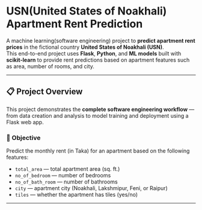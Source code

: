 # USN(United States of Noakhali)  Apartment Rent Prediction

A machine learning(software engineering) project to **predict apartment rent prices** in the fictional country **United States of Noakhali (USN)**.  
This end-to-end project uses **Flask**, **Python**, and **ML models** built with **scikit-learn** to provide rent predictions based on apartment features such as area, number of rooms, and city.

---

## 📋 Project Overview

This project demonstrates the **complete software engineering workflow** — from data creation and analysis to model training and deployment using a Flask web app.

### 🎯 Objective
Predict the monthly rent (in Taka) for an apartment based on the following features:
- `total_area` — total apartment area (sq. ft.)
- `no_of_bedroom` — number of bedrooms
- `no_of_bath_room` — number of bathrooms
- `city` — apartment city (Noakhali, Lakshmipur, Feni, or Raipur)
- `tiles` — whether the apartment has tiles (yes/no)

---
